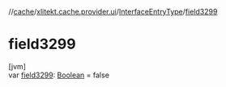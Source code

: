 //[cache](../../../index.md)/[xlitekt.cache.provider.ui](../index.md)/[InterfaceEntryType](index.md)/[field3299](field3299.md)

# field3299

[jvm]\
var [field3299](field3299.md): [Boolean](https://kotlinlang.org/api/latest/jvm/stdlib/kotlin/-boolean/index.html) = false
